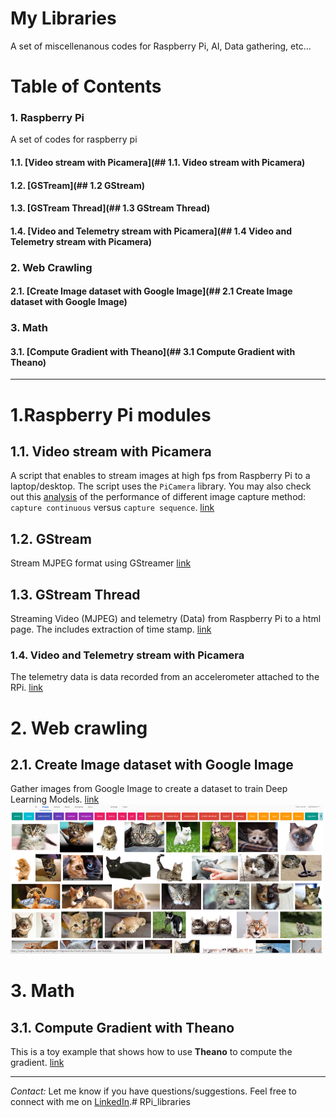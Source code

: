 # My Libraries

A set of miscellenanous codes for Raspberry Pi, AI, Data gathering, etc...


# Table of Contents

### 1. Raspberry Pi

A set of codes for raspberry pi

#### 1.1. [Video stream with Picamera](## 1.1. Video stream with Picamera)

#### 1.2. [GSTream](## 1.2 GStream) 

#### 1.3. [GSTream Thread](## 1.3 GStream Thread)

#### 1.4. [Video and Telemetry stream with Picamera](## 1.4 Video and Telemetry stream with Picamera)


### 2. Web Crawling

#### 2.1. [Create Image dataset with Google Image](## 2.1 Create Image dataset with Google Image)


### 3. Math

#### 3.1. [Compute Gradient with Theano](## 3.1 Compute Gradient with Theano)
--------------

# 1.Raspberry Pi modules

## 1.1. Video stream with Picamera
A script that enables to stream images at high fps from  Raspberry Pi to a laptop/desktop.
The script uses the `PiCamera` library. You may also check out this [analysis](https://github.com/jmlb/my_libraries/blob/master/vidstream_picamera/Experiments/Plots.ipynb) of the performance of different image capture method: `capture continuous` versus `capture sequence`. 
[link](https://github.com/jmlb/my_libraries/tree/master/vidstream_picamera)


## 1.2. GStream
Stream MJPEG format using GStreamer
[link](https://github.com/jmlb/my_libraries/tree/master/gstream)

## 1.3. GStream Thread
Streaming Video (MJPEG) and telemetry (Data) from Raspberry Pi to a html page. 
The includes extraction of time stamp.
[link](https://github.com/jmlb/my_libraries/tree/master/gstream_thread)

### 1.4. Video and Telemetry stream with Picamera
The telemetry data is data recorded from an accelerometer attached to the RPi.
[link](https://github.com/jmlb/my_libraries/tree/master/gstream_thread_vid_acc)


# 2. Web crawling

## 2.1. Create Image dataset with Google Image
Gather images from Google Image to create a dataset to train Deep Learning Models.
[link](https://github.com/jmlb/my_libraries/tree/master/google_image_download)
<img src="readme_imgs/google_img_scrap.png" width="500px">


# 3. Math

## 3.1. Compute Gradient with Theano
This is a toy example that shows how to use **Theano** to compute the gradient.
[link](https://github.com/jmlb/my_libraries/tree/master/Theano_Gradient/gradient_calculation.ipynb)


---

*Contact:*
Let me know if you have questions/suggestions. Feel free to connect with me on [LinkedIn](https://www.linkedin.com/in/jmlbeaujour/).# RPi_libraries